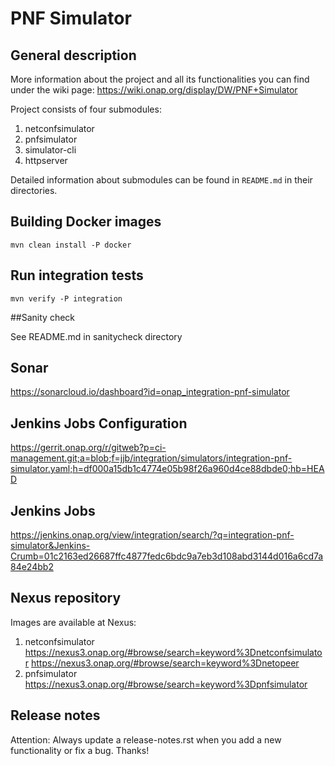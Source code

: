 # PNF Simulator

## General description

More information about the project and all its functionalities you can find under the wiki page:
https://wiki.onap.org/display/DW/PNF+Simulator

Project consists of four submodules:
1. netconfsimulator
2. pnfsimulator
3. simulator-cli
4. httpserver

Detailed information about submodules can be found in ```README.md``` in their directories.

## Building Docker images
```
mvn clean install -P docker
```
## Run integration tests
```
mvn verify -P integration
```

##Sanity check

See README.md in sanitycheck directory

## Sonar

https://sonarcloud.io/dashboard?id=onap_integration-pnf-simulator

## Jenkins Jobs Configuration

https://gerrit.onap.org/r/gitweb?p=ci-management.git;a=blob;f=jjb/integration/simulators/integration-pnf-simulator.yaml;h=df000a15db1c4774e05b98f26a960d4ce88dbde0;hb=HEAD

## Jenkins Jobs

https://jenkins.onap.org/view/integration/search/?q=integration-pnf-simulator&Jenkins-Crumb=01c2163ed26687ffc4877fedc6bdc9a7eb3d108abd3144d016a6cd7a84e24bb2

## Nexus repository
Images are available at Nexus:
1. netconfsimulator
    https://nexus3.onap.org/#browse/search=keyword%3Dnetconfsimulator
    https://nexus3.onap.org/#browse/search=keyword%3Dnetopeer
2. pnfsimulator
    https://nexus3.onap.org/#browse/search=keyword%3Dpnfsimulator
    
## Release notes
Attention: Always update a release-notes.rst when you add a new functionality or fix a bug. Thanks!
